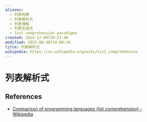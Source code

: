```yaml
---
aliases:
  - 列表构建
  - 列表解析式
  - 列表理解
  - 列表生成式
  - list comprehension paradigms
created: 2024-12-09T20:21:48
modified: 2025-08-30T19:00:34
title: 列表解析式
wikipedia: https://en.wikipedia.org/wiki/List_comprehension
---
```


# 列表解析式

## References

- [Comparison of programming languages (list comprehension) - Wikipedia](https://en.wikipedia.org/wiki/Comparison_of_programming_languages_(list_comprehension))
